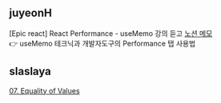 <h2>juyeonH</h2>[Epic react] React Performance - useMemo 강의 듣고 <a href="https://mycodeplayground66.notion.site/useMemo-for-expensive-calculations-8f7ac91729354ed4848cc663351c0d8c">노션 메모</a><br>👉 useMemo 테크닉과 개발자도구의 Performance 탭 사용법<h2>slaslaya</h2><a href="https://slaplace.notion.site/07-Equality-of-Values-d7e7208c667743d6b01b0d4867c19eaf">07. Equality of Values</a>